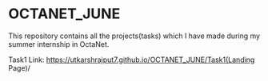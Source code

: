 # OCTANET_JUNE
This repository contains all the projects(tasks) which I have made during my summer internship in OctaNet.

Task1 Link: https://utkarshrajput7.github.io/OCTANET_JUNE/Task1(Landing Page)/
